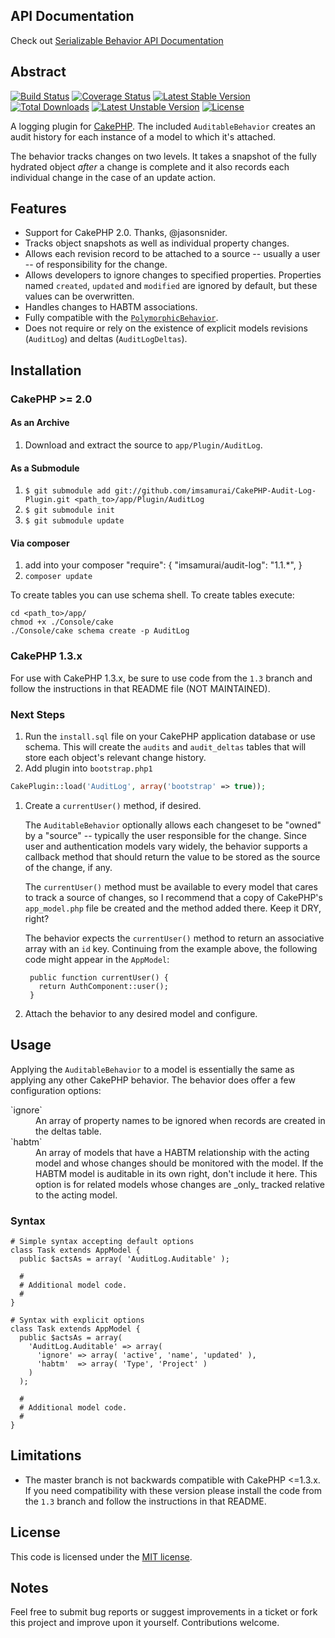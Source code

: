 ## API Documentation

Check out [Serializable Behavior API Documentation](http://imsamurai.github.io/CakePHP-Audit-Log-Plugin/docs/master/)

## Abstract

[![Build Status](https://travis-ci.org/imsamurai/CakePHP-Audit-Log-Plugin.png)](https://travis-ci.org/imsamurai/CakePHP-Audit-Log-Plugin) [![Coverage Status](https://coveralls.io/repos/imsamurai/CakePHP-Audit-Log-Plugin/badge.png?branch=master)](https://coveralls.io/r/imsamurai/CakePHP-Audit-Log-Plugin?branch=master) [![Latest Stable Version](https://poser.pugx.org/imsamurai/audit-log/v/stable.png)](https://packagist.org/packages/imsamurai/audit-log) [![Total Downloads](https://poser.pugx.org/imsamurai/audit-log/downloads.png)](https://packagist.org/packages/imsamurai/audit-log) [![Latest Unstable Version](https://poser.pugx.org/imsamurai/audit-log/v/unstable.png)](https://packagist.org/packages/imsamurai/audit-log) [![License](https://poser.pugx.org/imsamurai/audit-log/license.png)](https://packagist.org/packages/imsamurai/audit-log)

A logging plugin for [CakePHP](http://cakephp.org). The included `AuditableBehavior`  creates an audit history for each instance of a model to which it's attached.

The behavior tracks changes on two levels. It takes a snapshot of the fully hydrated object _after_ a change is complete and it also records each individual change in the case of an update action.

## Features

* Support for CakePHP 2.0. Thanks, @jasonsnider.
* Tracks object snapshots as well as individual property changes.
* Allows each revision record to be attached to a source -- usually a user -- of responsibility for the change.
* Allows developers to ignore changes to specified properties. Properties named `created`, `updated` and `modified` are ignored by default, but these values can be overwritten.
* Handles changes to HABTM associations.
* Fully compatible with the [`PolymorphicBehavior`](http://bakery.cakephp.org/articles/view/polymorphic-behavior).
* Does not require or rely on the existence of explicit models revisions (`AuditLog`) and deltas (`AuditLogDeltas`).

## Installation

### CakePHP >= 2.0

#### As an Archive  

1. Download and extract the source to `app/Plugin/AuditLog`.

#### As a Submodule

1. `$ git submodule add git://github.com/imsamurai/CakePHP-Audit-Log-Plugin.git <path_to>/app/Plugin/AuditLog`
1. `$ git submodule init`
1. `$ git submodule update`

#### Via composer

1. add into your composer 
	"require": {
		"imsamurai/audit-log": "1.1.*",
	}
1. `composer update`

To create tables you can use schema shell. To create tables execute:

    cd <path_to>/app/
    chmod +x ./Console/cake
    ./Console/cake schema create -p AuditLog

### CakePHP 1.3.x

For use with CakePHP 1.3.x, be sure to use code from the `1.3` branch and follow the instructions in that README file (NOT MAINTAINED).

### Next Steps

1. Run the `install.sql` file on your CakePHP application database or use schema. This will create the `audits` and `audit_deltas` tables that will store each object's relevant change history.
1. Add plugin into `bootstrap.php1`
```php
CakePlugin::load('AuditLog', array('bootstrap' => true));
```
1. Create a `currentUser()` method, if desired.

    The `AuditableBehavior` optionally allows each changeset to be "owned" by a "source" -- typically the user responsible for the change. Since user and authentication models vary widely, the behavior supports a callback method that should return the value to be stored as the source of the change, if any.

    The `currentUser()` method must be available to every model that cares to track a source of changes, so I recommend that a copy of CakePHP's `app_model.php` file be created and the method added there. Keep it DRY, right?

    The behavior expects the `currentUser()` method to return an associative array with an `id` key. Continuing from the example above, the following code might appear in the `AppModel`:

        public function currentUser() {
          return AuthComponent::user();
        }
  
1. Attach the behavior to any desired model and configure.

## Usage

Applying the `AuditableBehavior` to a model is essentially the same as applying any other CakePHP behavior. The behavior does offer a few configuration options:

<dl>
	<dt>`ignore`</dt>
	<dd>An array of property names to be ignored when records are created in the deltas table.</dd>
	<dt>`habtm`</dt>
	<dd>An array of models that have a HABTM relationship with the acting model and whose changes should be monitored with the model. If the HABTM model is auditable in its own right, don't include it here. This option is for related models whose changes are _only_ tracked relative to the acting model.</dd>
</dl>

### Syntax

    # Simple syntax accepting default options
    class Task extends AppModel {
      public $actsAs = array( 'AuditLog.Auditable' );
          
      # 
      # Additional model code.
      #
    }
    
    # Syntax with explicit options
    class Task extends AppModel {
      public $actsAs = array(
        'AuditLog.Auditable' => array(
          'ignore' => array( 'active', 'name', 'updated' ),
          'habtm'  => array( 'Type', 'Project' )
        )
      );
      
      # 
      # Additional model code.
      #
    }

## Limitations

* The master branch is not backwards compatible with CakePHP <=1.3.x. If you need compatibility with these version please install the code from the `1.3` branch and follow the instructions in that README. 

## License

This code is licensed under the [MIT license](http://www.opensource.org/licenses/mit-license.php).

## Notes

Feel free to submit bug reports or suggest improvements in a ticket or fork this project and improve upon it yourself. Contributions welcome.
